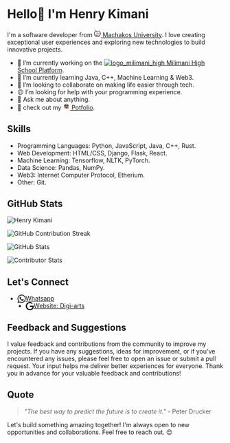 # Hello👋 I'm Henry Kimani

I'm a software developer from [<img alt="mksu_logo" width="16px" src="The-final-logo.png" /> Machakos University](https://mksu.ac.ke).  I love creating exceptional user experiences and exploring new technologies to build innovative projects.


- 🔭 I’m currently working on the [<img  alt="logo_milimani_high" width="16px" src="IMG_5688-Edit.png" /> Milimani High School Platform](https://milimanihighschool.co.ke).
- 🌱 I’m currently learning Java, C++, Machine Learning & Web3.
- 👯 I’m looking to collaborate on making life easier through tech.
- 🙃 I’m looking for help with your programming experience.
- 💬 Ask me about anything.
- 👣 check out my [<img alt='hernry kimani' width='16px' src='henry.png' /> Potfolio](https://henry.milimanihighschool.co.ke).

## Skills

- Programming Languages: Python, JavaScript, Java, C++, Rust.
- Web Development: HTML/CSS, Django, Flask, React.
- Machine Learning: Tensorflow, NLTK, PyTorch.
- Data Science: Pandas, NumPy.
- Web3: Internet Computer Protocol, Etherium.
- Other: Git.

## GitHub Stats

<a>
  <img src="https://github-contributor-stats.vercel.app/api?username=H3nryK&limit=5&theme=aura_dark&combine_all_yearly_contributions=true" alt="Henry Kimani" />
</a>

![GitHub Contribution Streak](https://github-readme-streak-stats.herokuapp.com/?user=H3nryK&theme=aura_dark&hide_border=false)

![GitHub Stats](https://github-readme-stats.vercel.app/api?username=H3nryK&show_icons=true&theme=aura_dark)

![Contributor Stats](https://github-readme-stats.vercel.app/api/top-langs/?username=H3nryK&layout=donut-vertical&theme=aura_dark)

## Let's Connect

- [<img align="left" alt="whatsapp" width="19px" src="whatsapp.svg" /> Whatsapp](https://wa.me/+2547057618424)
- [<img align="left" alt="google" width="19px" src="google.svg" /> Website: Digi-arts](https://henry.milimanihighschool.co.ke)

## Feedback and Suggestions

I value feedback and contributions from the community to improve my projects. If you have any suggestions, ideas for improvement, or if you've encountered any issues, please feel free to open an issue or submit a pull request. Your input helps me deliver better experiences for everyone. Thank you in advance for your valuable feedback and contributions!

## Quote

> _"The best way to predict the future is to create it."_ - Peter Drucker
  
Let's build something amazing together! I'm always open to new opportunities and collaborations. Feel free to reach out. 😊
